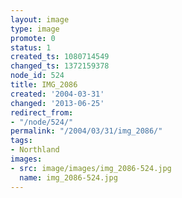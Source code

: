 ```yaml
---
layout: image
type: image
promote: 0
status: 1
created_ts: 1080714549
changed_ts: 1372159378
node_id: 524
title: IMG_2086
created: '2004-03-31'
changed: '2013-06-25'
redirect_from:
- "/node/524/"
permalink: "/2004/03/31/img_2086/"
tags:
- Northland
images:
- src: image/images/img_2086-524.jpg
  name: img_2086-524.jpg
---
```


